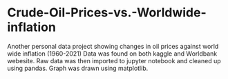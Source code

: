 # Crude-Oil-Prices-vs.-Worldwide-inflation
Another personal data project showing changes in oil prices against world wide inflation (1960-2021)
Data was found on both kaggle and Worldbank webesite.
Raw data was then imported to jupyter notebook and cleaned up using pandas.
Graph was drawn using matplotlib.
